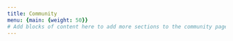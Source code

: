 ```yaml
---
title: Community
menu: {main: {weight: 50}}
# Add blocks of content here to add more sections to the community page
---
```

